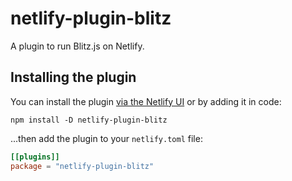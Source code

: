 # netlify-plugin-blitz

A plugin to run Blitz.js on Netlify.

## Installing the plugin

You can install the plugin [via the Netlify UI](https://app.netlify.com/plugins/netlify-plugin-blitz/install) or by adding it in code:

```shell
npm install -D netlify-plugin-blitz
```

...then add the plugin to your `netlify.toml` file:

```toml
[[plugins]]
package = "netlify-plugin-blitz"
```

